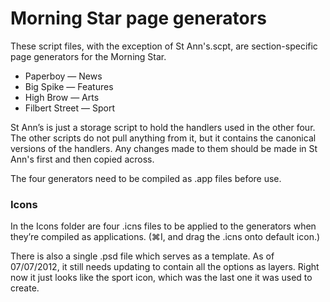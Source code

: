 # Morning Star page generators

These script files, with the exception of St Ann's.scpt, are section-specific page generators for the Morning Star.

* Paperboy — News
* Big Spike — Features
* High Brow — Arts
* Filbert Street — Sport

St Ann’s is just a storage script to hold the handlers used in the other four. The other scripts do not pull anything from it, but it contains the canonical versions of the handlers. Any changes made to them should be made in St Ann's first and then copied across.

The four generators need to be compiled as .app files before use.

### Icons

In the Icons folder are four .icns files to be applied to the generators when they’re compiled as applications. (⌘I, and drag the .icns onto default icon.)

There is also a single .psd file which serves as a template. As of 07/07/2012, it still needs updating to contain all the options as layers. Right now it just looks like the sport icon, which was the last one it was used to create.